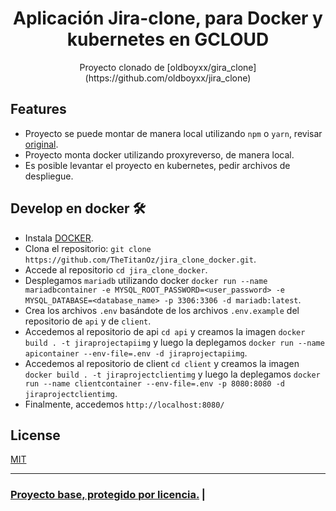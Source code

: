 <h1 align="center">Aplicación Jira-clone, para Docker y kubernetes en GCLOUD</h1>

<div align="center">Proyecto clonado de [oldboyxx/gira_clone](https://github.com/oldboyxx/jira_clone)</div>

## Features
- Proyecto se puede montar de manera local utilizando `npm` o `yarn`, revisar [original](https://github.com/oldboyxx/jira_clone).
- Proyecto monta docker utilizando proxyreverso, de manera local.
- Es posible levantar el proyecto en kubernetes, pedir archivos de despliegue.

## Develop en docker 🛠

- Instala [DOCKER](https://www.docker.com/get-started).
- Clona el repositorio: `git clone https://github.com/TheTitanOz/jira_clone_docker.git`.
- Accede al repositorio `cd jira_clone_docker`.
- Desplegamos `mariadb` utilizando docker `docker run --name mariadbcontainer -e MYSQL_ROOT_PASSWORD=<user_password> -e MYSQL_DATABASE=<database_name> -p 3306:3306 -d mariadb:latest`.
- Crea los archivos `.env` basándote de los archivos `.env.example` del repositorio de `api` y de `client`.
- Accedemos al repositorio de api `cd api` y creamos la imagen `docker build . -t jiraprojectapiimg` y luego la deplegamos `docker run --name apicontainer --env-file=.env -d jiraprojectapiimg`.
- Accedemos al repositorio de client `cd client` y creamos la imagen `docker build . -t jiraprojectclientimg` y luego la deplegamos `docker run --name clientcontainer --env-file=.env -p 8080:8080 -d jiraprojectclientimg`.
- Finalmente, accedemos `http://localhost:8080/`

## License

[MIT](https://opensource.org/licenses/MIT)

<hr>

<h3>
  <a href="https://github.com/oldboyxx/jira_clone">Proyecto base, protegido por licencia.</a> |
</h3>
